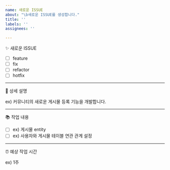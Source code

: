 ```yaml
---
name: 새로운 ISSUE
about: "\b새로운 ISSUE를 생성합니다."
title: ''
labels: ''
assignees: ''

---
```


✨ 새로운 ISSUE

- [ ] feature
- [ ] fix
- [ ] refactor
- [ ] hotfix

---

📄 상세 설명

ex) 커뮤니티의 새로운 게시물 등록 기능을 개발합니다.

---

📚 작업 내용

- [ ] ex) 게시물 entity
- [ ] ex) 사용자와 게시물 테이블 연관 관계 설정

---

⏰ 예상 작업 시간

ex) 1주
